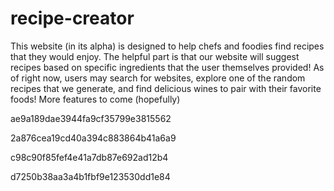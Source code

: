 # recipe-creator

This website (in its alpha) is designed to help chefs and foodies find recipes that they would enjoy. The helpful part is that our website will suggest recipes based on specific ingredients that the user themselves provided! As of right now, users may search for websites, explore one of the random recipes that we generate, and find delicious wines to pair with their favorite foods! More features to come (hopefully)

ae9a189dae3944fa9cf35799e3815562

2a876cea19cd40a394c883864b41a6a9

c98c90f85fef4e41a7db87e692ad12b4

d7250b38aa3a4b1fbf9e123530dd1e84
